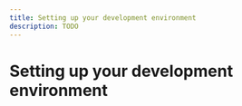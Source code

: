 ```yaml
---
title: Setting up your development environment
description: TODO
---
```


# Setting up your development environment